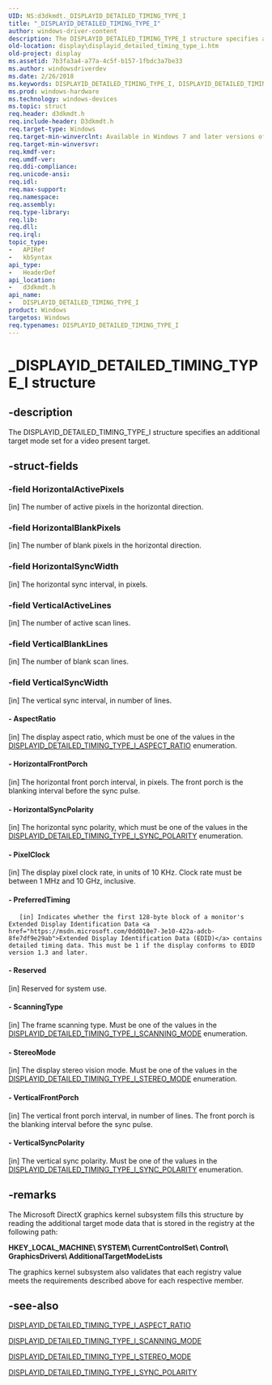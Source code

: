 ```yaml
---
UID: NS:d3dkmdt._DISPLAYID_DETAILED_TIMING_TYPE_I
title: "_DISPLAYID_DETAILED_TIMING_TYPE_I"
author: windows-driver-content
description: The DISPLAYID_DETAILED_TIMING_TYPE_I structure specifies an additional target mode set for a video present target.
old-location: display\displayid_detailed_timing_type_i.htm
old-project: display
ms.assetid: 7b3fa3a4-a77a-4c5f-b157-1fbdc3a7be33
ms.author: windowsdriverdev
ms.date: 2/26/2018
ms.keywords: DISPLAYID_DETAILED_TIMING_TYPE_I, DISPLAYID_DETAILED_TIMING_TYPE_I structure [Display Devices], DmStructs_75d5fd93-c7ae-4a57-9843-427c53a9416f.xml, _DISPLAYID_DETAILED_TIMING_TYPE_I, d3dkmdt/DISPLAYID_DETAILED_TIMING_TYPE_I, display.displayid_detailed_timing_type_i
ms.prod: windows-hardware
ms.technology: windows-devices
ms.topic: struct
req.header: d3dkmdt.h
req.include-header: D3dkmdt.h
req.target-type: Windows
req.target-min-winverclnt: Available in Windows 7 and later versions of the Windows operating systems.
req.target-min-winversvr: 
req.kmdf-ver: 
req.umdf-ver: 
req.ddi-compliance: 
req.unicode-ansi: 
req.idl: 
req.max-support: 
req.namespace: 
req.assembly: 
req.type-library: 
req.lib: 
req.dll: 
req.irql: 
topic_type:
-	APIRef
-	kbSyntax
api_type:
-	HeaderDef
api_location:
-	d3dkmdt.h
api_name:
-	DISPLAYID_DETAILED_TIMING_TYPE_I
product: Windows
targetos: Windows
req.typenames: DISPLAYID_DETAILED_TIMING_TYPE_I
---
```


# _DISPLAYID_DETAILED_TIMING_TYPE_I structure


## -description


The DISPLAYID_DETAILED_TIMING_TYPE_I structure specifies an additional target mode set for a video present target.


## -struct-fields




### -field HorizontalActivePixels

[in] The number of active pixels in the horizontal direction.


### -field HorizontalBlankPixels

[in] The number of blank pixels in the horizontal direction.


### -field HorizontalSyncWidth

[in] The horizontal sync interval, in pixels.


### -field VerticalActiveLines

[in] The number of active scan lines.


### -field VerticalBlankLines

[in] The number of blank scan lines.


### -field VerticalSyncWidth

[in] The vertical sync interval, in number of lines.


#### - AspectRatio

[in] The display aspect ratio, which must be one of the values in the <a href="https://msdn.microsoft.com/library/windows/hardware/ff554017">DISPLAYID_DETAILED_TIMING_TYPE_I_ASPECT_RATIO</a> enumeration.


#### - HorizontalFrontPorch

[in] The horizontal front porch interval, in pixels. The front porch is the blanking interval before the sync pulse.


#### - HorizontalSyncPolarity

[in] The horizontal sync polarity, which must be one of the values in the <a href="https://msdn.microsoft.com/library/windows/hardware/ff554026">DISPLAYID_DETAILED_TIMING_TYPE_I_SYNC_POLARITY</a> enumeration.


#### - PixelClock

[in] The display pixel clock rate, in units of 10 KHz. Clock rate must be between 1 MHz and 10 GHz, inclusive.


#### - PreferredTiming


       [in] Indicates whether the first 128-byte block of a monitor's Extended Display Identification Data <a href="https://msdn.microsoft.com/0dd010e7-3e10-422a-adcb-8fe7df9e29ab">Extended Display Identification Data (EDID)</a> contains detailed timing data. This must be 1 if the display conforms to EDID version 1.3 and later.
      


#### - Reserved

[in] Reserved for system use.


#### - ScanningType

[in] The frame scanning type. Must be one of the values in the <a href="https://msdn.microsoft.com/library/windows/hardware/ff554019">DISPLAYID_DETAILED_TIMING_TYPE_I_SCANNING_MODE</a> enumeration.


#### - StereoMode

[in] The display stereo vision mode. Must be one of the values in the <a href="https://msdn.microsoft.com/library/windows/hardware/ff554023">DISPLAYID_DETAILED_TIMING_TYPE_I_STEREO_MODE</a> enumeration.


#### - VerticalFrontPorch

[in] The vertical front porch interval, in number of lines. The front porch is the blanking interval before the sync pulse.


#### - VerticalSyncPolarity

[in] The vertical sync polarity. Must be one of the values in the <a href="https://msdn.microsoft.com/library/windows/hardware/ff554026">DISPLAYID_DETAILED_TIMING_TYPE_I_SYNC_POLARITY</a> enumeration.


## -remarks



The Microsoft DirectX graphics kernel subsystem fills this structure by reading the additional target mode data that is stored in the registry at the following path:

<b>HKEY_LOCAL_MACHINE\ SYSTEM\ CurrentControlSet\ Control\ GraphicsDrivers\ AdditionalTargetModeLists</b>

The graphics kernel subsystem also validates that each registry value meets the requirements described above for each respective member.




## -see-also




<a href="https://msdn.microsoft.com/library/windows/hardware/ff554017">DISPLAYID_DETAILED_TIMING_TYPE_I_ASPECT_RATIO</a>



<a href="https://msdn.microsoft.com/library/windows/hardware/ff554019">DISPLAYID_DETAILED_TIMING_TYPE_I_SCANNING_MODE</a>



<a href="https://msdn.microsoft.com/library/windows/hardware/ff554023">DISPLAYID_DETAILED_TIMING_TYPE_I_STEREO_MODE</a>



<a href="https://msdn.microsoft.com/library/windows/hardware/ff554026">DISPLAYID_DETAILED_TIMING_TYPE_I_SYNC_POLARITY</a>
 

 

